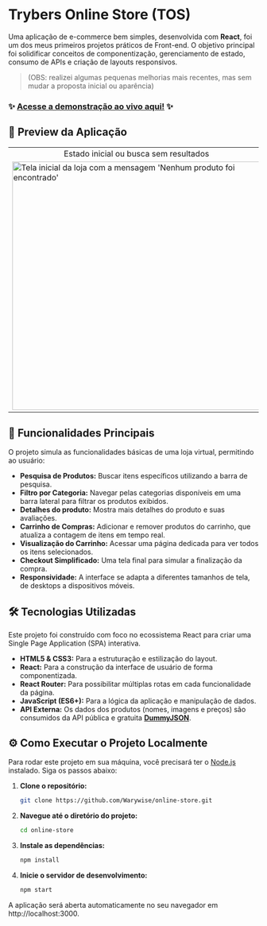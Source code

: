 # Trybers Online Store (TOS)

Uma aplicação de e-commerce bem simples, desenvolvida com **React**, foi um dos meus primeiros projetos práticos de Front-end. O objetivo principal foi solidificar conceitos de componentização, gerenciamento de estado, consumo de APIs e criação de layouts responsivos.
> (OBS: realizei algumas pequenas melhorias mais recentes, mas sem mudar a proposta inicial ou aparência)

<h3>
   ✨ <a href="https://warywise.github.io/online-store/" target="_blank" rel="noopener noreferrer"><strong>Acesse a demonstração ao vivo aqui!</strong></a> ✨
</h3>

## 📸 Preview da Aplicação

<table>
<tr>
<td align="center">Estado inicial ou busca sem resultados</td>
<td align="center">Página inicial com produtos</td>
</tr>
<tr>
<tr>
<td>
   <img src="https://github.com/user-attachments/assets/59b9c531-7b76-497c-9501-6dbec323004b" alt="Tela inicial da loja com a mensagem 'Nenhum produto foi encontrado'" width="500px">
</td>
<td>
   <img src="https://github.com/user-attachments/assets/cb12fe12-9a69-4b75-839f-46d96b52a62f" alt="Tela da loja com vários produtos listados em cards" width="500px">
</td>
</tr>
</table>


## 🚀 Funcionalidades Principais

O projeto simula as funcionalidades básicas de uma loja virtual, permitindo ao usuário:

* **Pesquisa de Produtos:** Buscar itens específicos utilizando a barra de pesquisa.
* **Filtro por Categoria:** Navegar pelas categorias disponíveis em uma barra lateral para filtrar os produtos exibidos.
* **Detalhes do produto:** Mostra mais detalhes do produto e suas avaliações.
* **Carrinho de Compras:** Adicionar e remover produtos do carrinho, que atualiza a contagem de itens em tempo real.
* **Visualização do Carrinho:** Acessar uma página dedicada para ver todos os itens selecionados.
* **Checkout Simplificado:** Uma tela final para simular a finalização da compra.
* **Responsividade:** A interface se adapta a diferentes tamanhos de tela, de desktops a dispositivos móveis.

## 🛠️ Tecnologias Utilizadas

Este projeto foi construído com foco no ecossistema React para criar uma Single Page Application (SPA) interativa.

* **HTML5 & CSS3:** Para a estruturação e estilização do layout.
* **React:** Para a construção da interface de usuário de forma componentizada.
* **React Router:** Para possibilitar múltiplas rotas em cada funcionalidade da página.
* **JavaScript (ES6+):** Para a lógica da aplicação e manipulação de dados.
* **API Externa:** Os dados dos produtos (nomes, imagens e preços) são consumidos da API pública e gratuita [**DummyJSON**](https://dummyjson.com/).

## ⚙️ Como Executar o Projeto Localmente

Para rodar este projeto em sua máquina, você precisará ter o [Node.js](https://nodejs.org/) instalado. Siga os passos abaixo:

1. **Clone o repositório:**
   ```bash
   git clone https://github.com/Warywise/online-store.git

2. **Navegue até o diretório do projeto:**
   ```bash
   cd online-store
   
3. **Instale as dependências:**
   ```bash
   npm install
   
4. **Inicie o servidor de desenvolvimento:**
   ```bash
   npm start

A aplicação será aberta automaticamente no seu navegador em http://localhost:3000.
